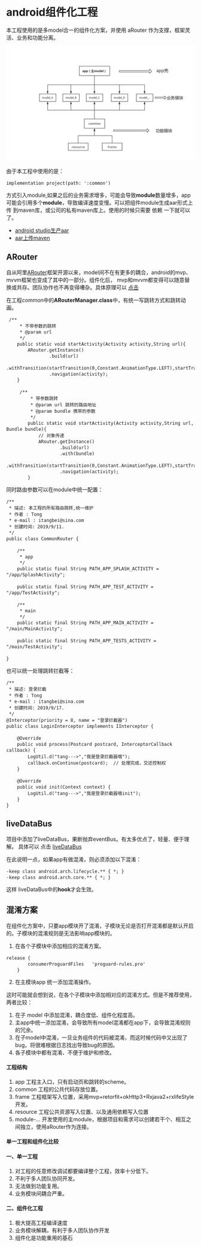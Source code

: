 # android组件化工程

本工程使用的是多model合一的组件化方案，并使用 aRouter 作为支撑，框架灵活、业务和功能分离。

![image](https://github.com/tangbei/android-arouter/blob/master/build_model.png)


由于本工程中使用的是：
```aidl
implementation project(path: ':common')
```
方式引入module,如果之后的业务需求增多，可能会导致**module**数量增多，app可能会引用多个**module**，导致编译速度变慢。可以把组件module生成aar形式上传
到maven库，或公司的私有maven库上。使用的时候只需要 依赖 一下就可以了。
* [android studio生产aar](https://blog.csdn.net/u011511601/article/details/80579543)
* [aar上传maven](https://blog.csdn.net/a568478312/article/details/80166281)


## ARouter

自从阿里[ARouter](https://github.com/alibaba/ARouter)框架开源以来，model间不在有更多的耦合，android的mvp、mvvm框架也变成了其中的一部分。组件化后，
mvp和mvvm都变得可以随意替换或共存。团队协作也不再变得嘈杂。具体原理可以 [点击](https://github.com/alibaba/ARouter)

在工程common中的**ARouterManager.class**中，有统一写跳转方式和跳转动画。


```aidl
 /**
     * 不带参数的跳转
     * @param url
     */
    public static void startActivity(Activity activity,String url){
        ARouter.getInstance()
                .build(url)
                .withTransition(startTransition(0,Constant.AnimationType.LEFT),startTransition(1,Constant.AnimationType.LEFT))
                .navigation(activity);
    }
    
     /**
         * 带参数跳转
         * @param url 跳转的路由地址
         * @param bundle 携带的参数
         */
        public static void startActivity(Activity activity,String url, Bundle bundle){
            // 对象传递
            ARouter.getInstance()
                    .build(url)
                    .with(bundle)
                    .withTransition(startTransition(0,Constant.AnimationType.LEFT),startTransition(1,Constant.AnimationType.LEFT))
                    .navigation(activity);
        }
```

同时路由参数可以在module中统一配置：

```aidl
/**
 * 描述: 本工程的所有路由跳转,统一维护
 * 作者 : Tong
 * e-mail : itangbei@sina.com
 * 创建时间: 2019/9/11.
 */
public class CommonRouter {

    /**
     * app
     */
    public static final String PATH_APP_SPLASH_ACTIVITY = "/app/SplashActivity";

    public static final String PATH_APP_TEST_ACTIVITY = "/app/TestActivity";

    /**
     * main
     */
    public static final String PATH_APP_MAIN_ACTIVITY = "/main/MainActivity";

    public static final String PATH_APP_TESTS_ACTIVITY = "/main/TestActivity";

}
```

也可以统一处理跳转拦截等：

```aidl
/**
 * 描述: 登录拦截
 * 作者 : Tong
 * e-mail : itangbei@sina.com
 * 创建时间: 2019/9/17.
 */
@Interceptor(priority = 8, name = "登录拦截器")
public class LoginInterceptor implements IInterceptor {

    @Override
    public void process(Postcard postcard, InterceptorCallback callback) {
        LogUtil.d("tang--->","我是登录拦截器哦");
        callback.onContinue(postcard);  // 处理完成，交还控制权
    }

    @Override
    public void init(Context context) {
        LogUtil.d("tang--->","我是登录拦截器哦init");
    }
}

```



## liveDataBus

项目中添加了liveDataBus，果断抛弃eventBus。有太多优点了，轻量、便于理解。
具体可以 点击 [liveDataBus](https://juejin.im/post/5b5ac0825188251acd0f3777)

在此说明一点，如果app有做混淆，则必须添加以下混淆：

```aidl
-keep class android.arch.lifecycle.** { *; }
-keep class android.arch.core.** { *; }
```
这样 liveDataBus中的**hook**才会生效。



## 混淆方案

在组件化方案中，只要app模块开了混淆，子模块无论是否打开混淆都是默认开启的。子模块的混淆规则是无法影响app模块的。

1. 在各个子模块中添加相应的混淆方案。
```子模块中添加
release {
        consumerProguardFiles   'proguard-rules.pro'
    }
```
2. 在主模块app 统一添加混淆操作。

这时可能就会想到说，在各个子模块中添加相对应的混淆方式。但是不推荐使用，两者比较：
1. 在子 model 中添加混淆，耦合度低、组件化程度高。
2. 主app中统一添加混淆，会导致所有model混淆都在app下，会导致混淆规则的冗余。
3. 在子model中混淆，一旦业务组件的代码被混淆，而这时候代码中又出现了bug，将很难根据日志找出导致bug的原因。
4. 各子模块中都有混淆、不便于维护和修改。


#### 工程结构
1. app 工程主入口，只有启动页和跳转的scheme。
2. common 工程的公共代码存放位置。
3. frame 工程框架写入位置，采用mvp+retorfit+okHttp3+Rxjava2+rxlifeStyle开发。
4. resource 工程公共资源写入位置、以及通用依赖写入位置
5. module-... 开发使用的主module，根据项目和需求可以创建若干个、相互之间独立，使用aRouter作为连接。

#### 单一工程和组件化比较

#### 一、单一工程
1. 对工程的任意修改调试都要编译整个工程，效率十分低下。
2. 不利于多人团队协同开发。
3. 无法做到功能复用。
4. 业务模块间耦合严重。

#### 二、组件化工程
1. 极大提高工程编译速度
2. 业务模块解耦，有利于多人团队协作开发
3. 组件化是功能重用的基石
